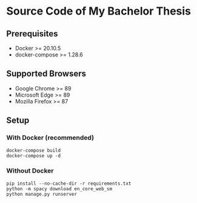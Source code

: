 # Source Code of My Bachelor Thesis

## Prerequisites

* Docker >= 20.10.5
* docker-compose >= 1.28.6

## Supported Browsers

* Google Chrome >= 89
* Microsoft Edge >= 89
* Mozilla Firefox >= 87

## Setup

### With Docker (recommended)

```
docker-compose build
docker-compose up -d
```

### Without Docker

```
pip install --no-cache-dir -r requirements.txt
python -m spacy download en_core_web_sm
python manage.py runserver
```
